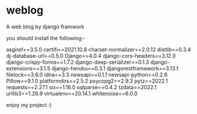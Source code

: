 # weblog
A web blog by django framwork

you should install the following:-

asgiref==3.5.0
certifi==2021.10.8
charset-normalizer==2.0.12
distlib==0.3.4
dj-database-url==0.5.0
Django==4.0.4
django-cors-headers==3.12.0
django-crispy-forms==1.7.2
django-deep-serializer==0.1.3
django-extensions==3.1.5
django-heroku==0.3.1
djangorestframework==3.13.1
filelock==3.6.0
idna==3.3
newsapi==0.1.1
newsapi-python==0.2.6
Pillow==9.1.0
platformdirs==2.5.2
psycopg2==2.9.3
pytz==2022.1
requests==2.27.1
six==1.16.0
sqlparse==0.4.2
tzdata==2022.1
urllib3==1.26.9
virtualenv==20.14.1
whitenoise==6.0.0

enjoy my project :)
